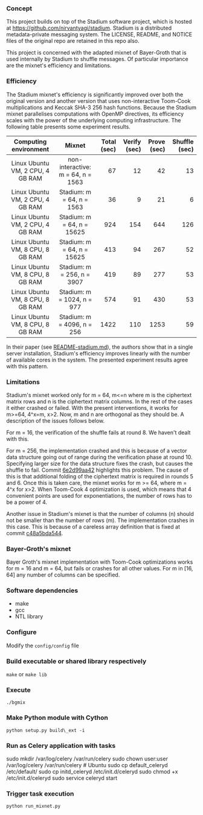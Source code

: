 ### Concept

This project builds on top of the Stadium software project, which is hosted at https://github.com/nirvantyagi/stadium.
Stadium is a distributed metadata-private messaging system.
The LICENSE, README, and NOTICE files of the original repo are retained in this repo also.

This project is concerned with the adapted mixnet of Bayer-Groth that is used internally by Stadium to shuffle messages.
Of particular importance are the mixnet's efficiency and limitations.

### Efficiency

The Stadium mixnet's efficiency is significantly improved over both the original version and another version that uses non-interactive Toom-Cook multiplications and Keccak SHA-3 256 hash functions. Because the Stadium mixnet parallelises computations with OpenMP directives, its efficiency scales with the power of the underlying computing infrastructure. The following table presents some experiment results.

| Computing environment            | Mixnet                     | Total (sec) | Verify (sec) | Prove (sec) | Shuffle (sec) |
|:--------------------------------:|:----------------------------------:| -----------:| ------------:| -----------:| -------------:|
| Linux Ubuntu VM, 2 CPU, 4 GB RAM | non-interactive: m = 64, n = 1563  |   67         |  12          |   42         |  13           |
| Linux Ubuntu VM, 2 CPU, 4 GB RAM | Stadium: m = 64, n =  1563         |   36         |   9          |   21         |   6           |
| Linux Ubuntu VM, 2 CPU, 4 GB RAM | Stadium: m = 64, n = 15625         |  924         | 154          |  644         | 126           |
| Linux Ubuntu VM, 8 CPU, 8 GB RAM | Stadium: m = 64, n = 15625         |  413         | 94           |  267         |  52           |
| Linux Ubuntu VM, 8 CPU, 8 GB RAM | Stadium: m = 256, n = 3907         |  419         | 89           |  277         |  53           |
| Linux Ubuntu VM, 8 CPU, 8 GB RAM | Stadium: m = 1024, n = 977         |  574         | 91          |   430         |  53           |
| Linux Ubuntu VM, 8 CPU, 8 GB RAM | Stadium: m = 4096, n = 256         | 1422         | 110          | 1253         |  59           |

In their paper (see [README-stadium.md](https://github.com/grnet/bg-mixnet/blob/master/README-stadium.md)), the authors show that in a single server installation, Stadium's efficiency improves linearly with the number of available cores in the system. The presented experiment results agree with this pattern.

### Limitations

Stadium's mixnet worked only for m = 64, m<=n where m is the ciphertext matrix rows and n is the ciphertext matrix columns. In the rest of the cases it either crashed or failed. With the present interventions, it works for m>=64, 4^x=m, x>2. Now, m and n are orthogonal as they should be. A description of the issues follows below.

For m = 16, the verification of the shuffle fails at round 8. We haven't dealt with this.

For m = 256, the implementation crashed and this is because of a vector data structure going out of range during the verification phase at round 10. Specifying larger size for the data structure fixes the crash, but causes the shuffle to fail.
Commit [6e2d99aa42](https://github.com/grnet/bg-mixnet/commit/6e2d99aa423d720e184489056d54b233df34969f) highlights this problem.
The cause of this is that additional folding of the ciphertext matrix is required in rounds 5 and 6. Once this is taken care, the mixnet works for m >= 64, where m = 4^x for x>2.
When Toom-Cook 4 optimization is used, which means that 4 convenient points are used for exponentiations, the number of rows has to be a power of 4.

Another issue in Stadium's mixnet is that the number of columns (n) should not be smaller than the number of rows (m). The implementation crashes in this case. This is because of a careless array definition that is fixed at commit [c48a5bda544](https://github.com/grnet/bg-mixnet/commit/c48a5bda544de4734afb8e52f3f336441207ca6f).

### Bayer-Groth's mixnet

Bayer Groth's mixnet implementation with Toom-Cook optimizations works for m = 16 and m = 64, but fails or crashes for all other values. For m in [16, 64] any number of columns can be specified.

### Software dependencies

- make
- gcc
- NTL library

### Configure

Modify the `config/config` file

### Build executable or shared library respectively

`make` or `make lib`

### Execute

`./bgmix`

### Make Python module with Cython

`python setup.py build\_ext -i`

### Run as Celery application with tasks

sudo mkdir /var/log/celery /var/run/celery
sudo chown user:user /var/log/celery /var/run/celery # Ubuntu
sudo cp default_celeryd /etc/default/
sudo cp initd_celeryd /etc/init.d/celeryd
sudo chmod +x /etc/init.d/celeryd
sudo service celeryd start

### Trigger task execution

`python run_mixnet.py`
